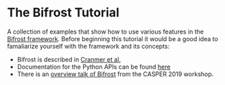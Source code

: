 # The Bifrost Tutorial

A collection of examples that show how to use various features in the [Bifrost framework](https://github.com/ledatelescope/bifrost/).  Before beginning this tutorial it would be a good idea to famaliarize yourself with the framework and its concepts:

 * Bifrost is described in [Cranmer et al.](https://arxiv.org/abs/1708.00720)
 * Documentation for the Python APIs can be found [here](http://ledatelescope.github.io/bifrost/)
 * There is an [overview talk of Bifrost](https://www.youtube.com/watch?v=DXH89rOVVzg) from the CASPER 2019 workshop.
